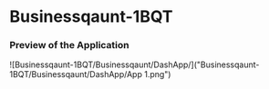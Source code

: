 # Businessqaunt-1BQT

### Preview of the Application


![Businessqaunt-1BQT/Businessqaunt/DashApp/]("Businessqaunt-1BQT/Businessqaunt/DashApp/App 1.png")
